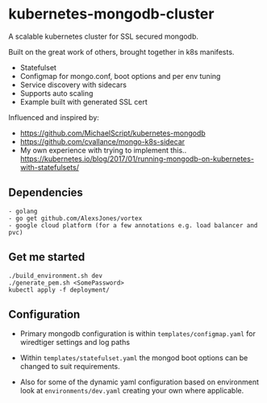 # kubernetes-mongodb-cluster

A scalable kubernetes cluster for SSL secured mongodb.

Built on the great work of others, brought together in k8s manifests.

- Statefulset
- Configmap for mongo.conf, boot options and per env tuning
- Service discovery with sidecars
- Supports auto scaling
- Example built with generated SSL cert

Influenced and inspired by:
- https://github.com/MichaelScript/kubernetes-mongodb
- https://github.com/cvallance/mongo-k8s-sidecar
- My own experience with trying to implement this.. https://kubernetes.io/blog/2017/01/running-mongodb-on-kubernetes-with-statefulsets/

## Dependencies

```
- golang
- go get github.com/AlexsJones/vortex
- google cloud platform (for a few annotations e.g. load balancer and pvc)
```
## Get me started

```
./build_environment.sh dev
./generate_pem.sh <SomePassword>
kubectl apply -f deployment/
```

## Configuration
- Primary mongodb configuration is within `templates/configmap.yaml` for wiredtiger settings and log paths

- Within `templates/statefulset.yaml` the mongod boot options can be changed to suit requirements.

- Also for some of the dynamic yaml configuration based on environment look at `environments/dev.yaml` creating your own where applicable.
